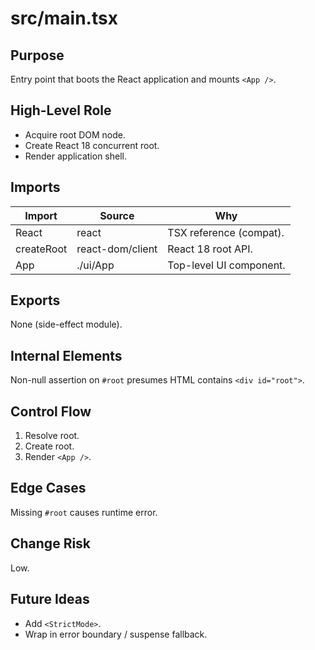 # src/main.tsx
<!-- source-hash: b94d0572cd89bed1daa9786d755b5ca2c17566f762d6cdb0bfd0b90b2bde1d9b -->

## Purpose
Entry point that boots the React application and mounts `<App />`.

## High-Level Role
- Acquire root DOM node.
- Create React 18 concurrent root.
- Render application shell.

## Imports
| Import | Source | Why |
| ------ | ------ | --- |
| React | react | TSX reference (compat). |
| createRoot | react-dom/client | React 18 root API. |
| App | ./ui/App | Top-level UI component. |

## Exports
None (side-effect module).

## Internal Elements
Non-null assertion on `#root` presumes HTML contains `<div id="root">`.

## Control Flow
1. Resolve root.
2. Create root.
3. Render `<App />`.

## Edge Cases
Missing `#root` causes runtime error.

## Change Risk
Low.

## Future Ideas
- Add `<StrictMode>`.
- Wrap in error boundary / suspense fallback.
